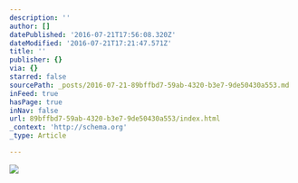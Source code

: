 ```yaml
---
description: ''
author: []
datePublished: '2016-07-21T17:56:08.320Z'
dateModified: '2016-07-21T17:21:47.571Z'
title: ''
publisher: {}
via: {}
starred: false
sourcePath: _posts/2016-07-21-89bffbd7-59ab-4320-b3e7-9de50430a553.md
inFeed: true
hasPage: true
inNav: false
url: 89bffbd7-59ab-4320-b3e7-9de50430a553/index.html
_context: 'http://schema.org'
_type: Article

---
```

![](https://the-grid-user-content.s3-us-west-2.amazonaws.com/3d5f1e45-2f73-491b-b058-895743ab3475.jpg)